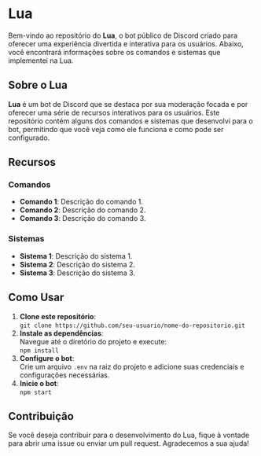 # Lua

Bem-vindo ao repositório do <b>Lua</b>, o bot público de Discord criado para oferecer uma experiência divertida e interativa para os usuários. Abaixo, você encontrará informações sobre os comandos e sistemas que implementei na Lua.

## Sobre o Lua

<b>Lua</b> é um bot de Discord que se destaca por sua moderação focada e por oferecer uma série de recursos interativos para os usuários. Este repositório contém alguns dos comandos e sistemas que desenvolvi para o bot, permitindo que você veja como ele funciona e como pode ser configurado.

## Recursos

### Comandos

<ul>
  <li><b>Comando 1</b>: Descrição do comando 1.</li>
  <li><b>Comando 2</b>: Descrição do comando 2.</li>
  <li><b>Comando 3</b>: Descrição do comando 3.</li>
</ul>

### Sistemas

<ul>
  <li><b>Sistema 1</b>: Descrição do sistema 1.</li>
  <li><b>Sistema 2</b>: Descrição do sistema 2.</li>
  <li><b>Sistema 3</b>: Descrição do sistema 3.</li>
</ul>

## Como Usar

<ol>
  <li><b>Clone este repositório</b>:<br>
    <code>git clone https://github.com/seu-usuario/nome-do-repositorio.git</code>
  </li>
  <li><b>Instale as dependências</b>:<br>
    Navegue até o diretório do projeto e execute:<br>
    <code>npm install</code>
  </li>
  <li><b>Configure o bot</b>:<br>
    Crie um arquivo <code>.env</code> na raiz do projeto e adicione suas credenciais e configurações necessárias.
  </li>
  <li><b>Inicie o bot</b>:<br>
    <code>npm start</code>
  </li>
</ol>

## Contribuição

Se você deseja contribuir para o desenvolvimento do Lua, fique à vontade para abrir uma issue ou enviar um pull request. Agradecemos a sua ajuda!
